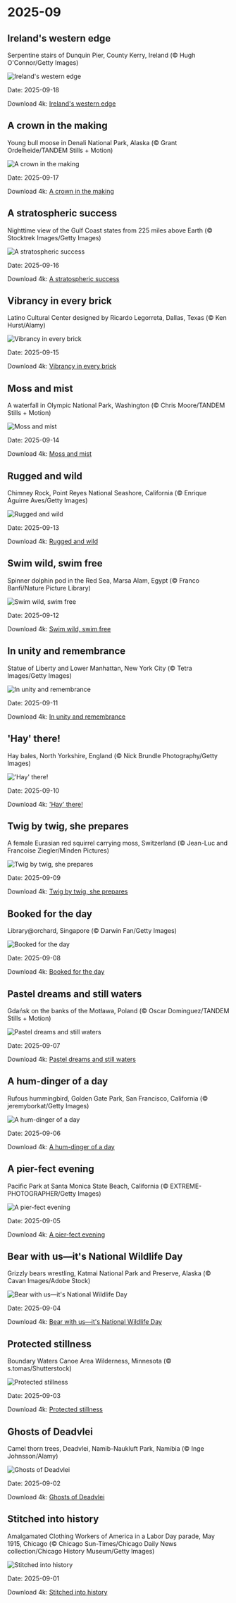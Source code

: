 # 2025-09

## Ireland's western edge

Serpentine stairs of Dunquin Pier, County Kerry, Ireland (© Hugh O'Connor/Getty Images)

![Ireland's western edge](https://bing.com/th?id=OHR.DunquinIreland_EN-US9846056364_UHD.jpg&rf=LaDigue_UHD.jpg&pid=hp&w=1024&h=576&rs=1&c=4)

Date: 2025-09-18

Download 4k: [Ireland's western edge](https://bing.com/th?id=OHR.DunquinIreland_EN-US9846056364_UHD.jpg&rf=LaDigue_UHD.jpg&pid=hp&w=3840&h=2160&rs=1&c=4)

## A crown in the making

Young bull moose in Denali National Park, Alaska (© Grant Ordelheide/TANDEM Stills + Motion)

![A crown in the making](https://bing.com/th?id=OHR.YoungMoose_EN-US2991221135_UHD.jpg&rf=LaDigue_UHD.jpg&pid=hp&w=1024&h=576&rs=1&c=4)

Date: 2025-09-17

Download 4k: [A crown in the making](https://bing.com/th?id=OHR.YoungMoose_EN-US2991221135_UHD.jpg&rf=LaDigue_UHD.jpg&pid=hp&w=3840&h=2160&rs=1&c=4)

## A stratospheric success

Nighttime view of the Gulf Coast states from 225 miles above Earth (© Stocktrek Images/Getty Images)

![A stratospheric success](https://bing.com/th?id=OHR.OzoneEarth_EN-US9728527733_UHD.jpg&rf=LaDigue_UHD.jpg&pid=hp&w=1024&h=576&rs=1&c=4)

Date: 2025-09-16

Download 4k: [A stratospheric success](https://bing.com/th?id=OHR.OzoneEarth_EN-US9728527733_UHD.jpg&rf=LaDigue_UHD.jpg&pid=hp&w=3840&h=2160&rs=1&c=4)

## Vibrancy in every brick

Latino Cultural Center designed by Ricardo Legorreta, Dallas, Texas (© Ken Hurst/Alamy)

![Vibrancy in every brick](https://bing.com/th?id=OHR.DallasLegorreta_EN-US9050675226_UHD.jpg&rf=LaDigue_UHD.jpg&pid=hp&w=1024&h=576&rs=1&c=4)

Date: 2025-09-15

Download 4k: [Vibrancy in every brick](https://bing.com/th?id=OHR.DallasLegorreta_EN-US9050675226_UHD.jpg&rf=LaDigue_UHD.jpg&pid=hp&w=3840&h=2160&rs=1&c=4)

## Moss and mist

A waterfall in Olympic National Park, Washington (© Chris Moore/TANDEM Stills + Motion)

![Moss and mist](https://bing.com/th?id=OHR.HohWaterfall_EN-US9003533736_UHD.jpg&rf=LaDigue_UHD.jpg&pid=hp&w=1024&h=576&rs=1&c=4)

Date: 2025-09-14

Download 4k: [Moss and mist](https://bing.com/th?id=OHR.HohWaterfall_EN-US9003533736_UHD.jpg&rf=LaDigue_UHD.jpg&pid=hp&w=3840&h=2160&rs=1&c=4)

## Rugged and wild

Chimney Rock, Point Reyes National Seashore, California (© Enrique Aguirre Aves/Getty Images)

![Rugged and wild](https://bing.com/th?id=OHR.PointReyesSeashore_EN-US8949381326_UHD.jpg&rf=LaDigue_UHD.jpg&pid=hp&w=1024&h=576&rs=1&c=4)

Date: 2025-09-13

Download 4k: [Rugged and wild](https://bing.com/th?id=OHR.PointReyesSeashore_EN-US8949381326_UHD.jpg&rf=LaDigue_UHD.jpg&pid=hp&w=3840&h=2160&rs=1&c=4)

## Swim wild, swim free

Spinner dolphin pod in the Red Sea, Marsa Alam, Egypt (© Franco Banfi/Nature Picture Library)

![Swim wild, swim free](https://bing.com/th?id=OHR.SpinnerDolphins_EN-US8860882818_UHD.jpg&rf=LaDigue_UHD.jpg&pid=hp&w=1024&h=576&rs=1&c=4)

Date: 2025-09-12

Download 4k: [Swim wild, swim free](https://bing.com/th?id=OHR.SpinnerDolphins_EN-US8860882818_UHD.jpg&rf=LaDigue_UHD.jpg&pid=hp&w=3840&h=2160&rs=1&c=4)

## In unity and remembrance

Statue of Liberty and Lower Manhattan, New York City (© Tetra Images/Getty Images)

![In unity and remembrance](https://bing.com/th?id=OHR.LibertyManhattan_EN-US8781721086_UHD.jpg&rf=LaDigue_UHD.jpg&pid=hp&w=1024&h=576&rs=1&c=4)

Date: 2025-09-11

Download 4k: [In unity and remembrance](https://bing.com/th?id=OHR.LibertyManhattan_EN-US8781721086_UHD.jpg&rf=LaDigue_UHD.jpg&pid=hp&w=3840&h=2160&rs=1&c=4)

## 'Hay' there!

Hay bales, North Yorkshire, England (© Nick Brundle Photography/Getty Images)

!['Hay' there!](https://bing.com/th?id=OHR.YorkshireHay_EN-US8523120193_UHD.jpg&rf=LaDigue_UHD.jpg&pid=hp&w=1024&h=576&rs=1&c=4)

Date: 2025-09-10

Download 4k: ['Hay' there!](https://bing.com/th?id=OHR.YorkshireHay_EN-US8523120193_UHD.jpg&rf=LaDigue_UHD.jpg&pid=hp&w=3840&h=2160&rs=1&c=4)

## Twig by twig, she prepares

A female Eurasian red squirrel carrying moss, Switzerland (© Jean-Luc and Francoise Ziegler/Minden Pictures)

![Twig by twig, she prepares](https://bing.com/th?id=OHR.SwissSquirrel_EN-US8185093853_UHD.jpg&rf=LaDigue_UHD.jpg&pid=hp&w=1024&h=576&rs=1&c=4)

Date: 2025-09-09

Download 4k: [Twig by twig, she prepares](https://bing.com/th?id=OHR.SwissSquirrel_EN-US8185093853_UHD.jpg&rf=LaDigue_UHD.jpg&pid=hp&w=3840&h=2160&rs=1&c=4)

## Booked for the day

Library@orchard, Singapore (© Darwin Fan/Getty Images)

![Booked for the day](https://bing.com/th?id=OHR.OrchardLibrary_EN-US8095609746_UHD.jpg&rf=LaDigue_UHD.jpg&pid=hp&w=1024&h=576&rs=1&c=4)

Date: 2025-09-08

Download 4k: [Booked for the day](https://bing.com/th?id=OHR.OrchardLibrary_EN-US8095609746_UHD.jpg&rf=LaDigue_UHD.jpg&pid=hp&w=3840&h=2160&rs=1&c=4)

## Pastel dreams and still waters

Gdańsk on the banks of the Motława, Poland (© Oscar Dominguez/TANDEM Stills + Motion)

![Pastel dreams and still waters](https://bing.com/th?id=OHR.BlueGdansk_EN-US8032283831_UHD.jpg&rf=LaDigue_UHD.jpg&pid=hp&w=1024&h=576&rs=1&c=4)

Date: 2025-09-07

Download 4k: [Pastel dreams and still waters](https://bing.com/th?id=OHR.BlueGdansk_EN-US8032283831_UHD.jpg&rf=LaDigue_UHD.jpg&pid=hp&w=3840&h=2160&rs=1&c=4)

## A hum-dinger of a day

Rufous hummingbird, Golden Gate Park, San Francisco, California (© jeremyborkat/Getty Images)

![A hum-dinger of a day](https://bing.com/th?id=OHR.RufousHummer_EN-US7346003108_UHD.jpg&rf=LaDigue_UHD.jpg&pid=hp&w=1024&h=576&rs=1&c=4)

Date: 2025-09-06

Download 4k: [A hum-dinger of a day](https://bing.com/th?id=OHR.RufousHummer_EN-US7346003108_UHD.jpg&rf=LaDigue_UHD.jpg&pid=hp&w=3840&h=2160&rs=1&c=4)

## A pier-fect evening

Pacific Park at Santa Monica State Beach, California (© EXTREME-PHOTOGRAPHER/Getty Images)

![A pier-fect evening](https://bing.com/th?id=OHR.SunsetPier_EN-US7261804528_UHD.jpg&rf=LaDigue_UHD.jpg&pid=hp&w=1024&h=576&rs=1&c=4)

Date: 2025-09-05

Download 4k: [A pier-fect evening](https://bing.com/th?id=OHR.SunsetPier_EN-US7261804528_UHD.jpg&rf=LaDigue_UHD.jpg&pid=hp&w=3840&h=2160&rs=1&c=4)

## Bear with us—it's National Wildlife Day

Grizzly bears wrestling, Katmai National Park and Preserve, Alaska (© Cavan Images/Adobe Stock)

![Bear with us—it's National Wildlife Day](https://bing.com/th?id=OHR.WrestlingBears_EN-US4338158114_UHD.jpg&rf=LaDigue_UHD.jpg&pid=hp&w=1024&h=576&rs=1&c=4)

Date: 2025-09-04

Download 4k: [Bear with us—it's National Wildlife Day](https://bing.com/th?id=OHR.WrestlingBears_EN-US4338158114_UHD.jpg&rf=LaDigue_UHD.jpg&pid=hp&w=3840&h=2160&rs=1&c=4)

## Protected stillness

Boundary Waters Canoe Area Wilderness, Minnesota (© s.tomas/Shutterstock)

![Protected stillness](https://bing.com/th?id=OHR.MinnesotaWaters_EN-US4282198656_UHD.jpg&rf=LaDigue_UHD.jpg&pid=hp&w=1024&h=576&rs=1&c=4)

Date: 2025-09-03

Download 4k: [Protected stillness](https://bing.com/th?id=OHR.MinnesotaWaters_EN-US4282198656_UHD.jpg&rf=LaDigue_UHD.jpg&pid=hp&w=3840&h=2160&rs=1&c=4)

## Ghosts of Deadvlei

Camel thorn trees, Deadvlei, Namib-Naukluft Park, Namibia (© Inge Johnsson/Alamy)

![Ghosts of Deadvlei](https://bing.com/th?id=OHR.DeadvleiTrees_EN-US4233800313_UHD.jpg&rf=LaDigue_UHD.jpg&pid=hp&w=1024&h=576&rs=1&c=4)

Date: 2025-09-02

Download 4k: [Ghosts of Deadvlei](https://bing.com/th?id=OHR.DeadvleiTrees_EN-US4233800313_UHD.jpg&rf=LaDigue_UHD.jpg&pid=hp&w=3840&h=2160&rs=1&c=4)

## Stitched into history

Amalgamated Clothing Workers of America in a Labor Day parade, May 1915, Chicago (© Chicago Sun-Times/Chicago Daily News collection/Chicago History Museum/Getty Images)

![Stitched into history](https://bing.com/th?id=OHR.LaborDayChicago_EN-US3947410593_UHD.jpg&rf=LaDigue_UHD.jpg&pid=hp&w=1024&h=576&rs=1&c=4)

Date: 2025-09-01

Download 4k: [Stitched into history](https://bing.com/th?id=OHR.LaborDayChicago_EN-US3947410593_UHD.jpg&rf=LaDigue_UHD.jpg&pid=hp&w=3840&h=2160&rs=1&c=4)

